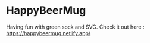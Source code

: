 # HappyBeerMug
Having fun with green sock and SVG.
Check it out here : https://happybeermug.netlify.app/
